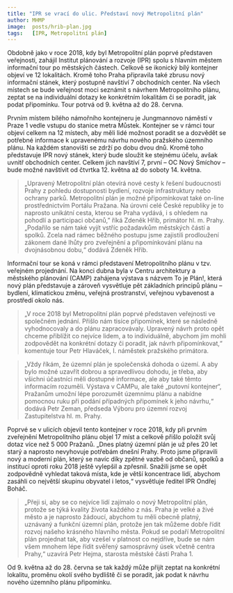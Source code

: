 ```yaml
---
title: "IPR se vrací do ulic. Představí nový Metropolitní plán"
author: MHMP
image: 	posts/hrib-plan.jpg
tags:   [IPR, Metropolitní plán]
---
```


Obdobně jako v roce 2018, kdy byl Metropolitní plán poprvé představen veřejnosti, zahájil Institut plánování a rozvoje (IPR) spolu s hlavním městem informační tour po městských částech. Celkově se ikonický bílý kontejner objeví ve 12 lokalitách. Kromě toho Praha připravila také zbrusu nový informační stánek, který postupně navštíví 7 obchodních center. Na všech místech se bude veřejnost moci seznámit s návrhem Metropolitního plánu, zeptat se na individuální dotazy ke konkrétním lokalitám či se poradit, jak podat připomínku. Tour potrvá od 9. května až do 28. června.

Prvním místem bílého námořního kontejneru je Jungmannovo náměstí v Praze 1 vedle vstupu do stanice metra Můstek. Kontejner se v rámci tour objeví celkem na 12 místech, aby měli lidé možnost poradit se a dozvědět se potřebné informace k upravenému návrhu nového pražského územního plánu. Na každém stanovišti se zdrží po dobu dvou dnů. Kromě toho představuje IPR nový stánek, který bude sloužit ke stejnému účelu, avšak uvnitř obchodních center. Celkem jich navštíví 7, první – OC Nový Smíchov – bude možné navštívit od čtvrtka 12. května až do soboty 14. května.

> „Upravený Metropolitní plán otevírá nové cesty k řešení budoucnosti Prahy z pohledu dostupnosti bydlení, rozvoje infrastruktury nebo ochrany parků. Metropolitní plán je možné připomínkovat také on-line prostřednictvím Portálu Pražana. Na úrovni celé České republiky je to naprosto unikátní cesta, kterou se Praha vydává, i s ohledem na pohodlí a participaci občanů,” říká Zdeněk Hřib, primátor hl. m. Prahy.  „Podařilo se nám také vyjít vstříc požadavkům městských částí a spolků. Zcela nad rámec běžného postupu jsme zajistili prodloužení zákonem dané lhůty pro zveřejnění a připomínkování plánu na dvojnásobnou dobu,“ dodává Zdeněk Hřib.

Informační tour se koná v rámci představení Metropolitního plánu v tzv. veřejném projednání. Na konci dubna byla v Centru architektury a městského plánování (CAMP) zahájena výstava s názvem To je Plán!, která nový plán představuje a zároveň vysvětluje pět základních principů plánu – bydlení, klimatickou změnu, veřejná prostranství, veřejnou vybavenost a prostředí okolo nás.

> „V roce 2018 byl Metropolitní plán poprvé představen veřejnosti ve společném jednání. Přišlo nám tisíce připomínek, které se následně vyhodnocovaly a do plánu zapracovávaly. Upravený návrh proto opět chceme přiblížit co nejvíce lidem, a to individuálně, abychom jim mohli zodpovědět na konkrétní dotazy či poradit, jak návrh připomínkovat,“ komentuje tour Petr Hlaváček, I. náměstek pražského primátora.

> „Vždy říkám, že územní plán je společenská dohoda o území. A aby bylo možné uzavřít dobrou a spravedlivou dohodu, je třeba, aby všichni účastníci měli dostupné informace, ale aby také těmto informacím rozuměli. Výstava v CAMPu, ale také „putovní kontejner“, Pražanům umožní lépe porozumět územnímu plánu a nabídne pomocnou ruku při podání případných připomínek k jeho návrhu,“ dodává Petr Zeman, předseda Výboru pro územní rozvoj Zastupitelstva hl. m. Prahy.

Poprvé se v ulicích objevil tento kontejner v roce 2018, kdy při prvním zveřejnění Metropolitního plánu objel 17 míst a celkově přišlo položit svůj dotaz více než 5 000 Pražanů. „Dnes platný územní plán je už přes 20 let starý a naprosto nevyhovuje potřebám dnešní Prahy. Proto jsme připravili nový a moderní plán, který se navíc díky zpětné vazbě od občanů, spolků a institucí oproti roku 2018 ještě vylepšil a zpřesnil. Snažili jsme se opět zodpovědně vyhledat taková místa, kde je větší koncentrace lidí, abychom zasáhli co největší skupinu obyvatel i letos,“ vysvětluje ředitel IPR Ondřej Boháč.

> „Přeji si, aby se co nejvíce lidí zajímalo o nový Metropolitní plán, protože se týká kvality života každého z nás. Praha je velké a živé město a je naprosto žádoucí, abychom tu měli obecně platný, uznávaný a funkční územní plán, protože jen tak můžeme dobře řídit rozvoj našeho krásného hlavního města. Pokud se podaří Metropolitní plán projednat tak, aby vzešel v platnost co nejdříve, bude se nám všem mnohem lépe řídit svěřený samosprávný úsek včetně centra Prahy,“ uzavírá Petr Hejma, starosta městské části Praha 1.

Od 9. května až do 28. června se tak každý může přijít zeptat na konkrétní lokalitu, proměnu okolí svého bydliště či se poradit, jak podat k návrhu nového územního plánu připomínku.
